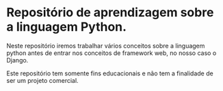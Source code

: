 # Repositório de aprendizagem sobre a linguagem Python.

Neste repositório iremos trabalhar vários conceitos sobre a linguagem python
antes de entrar nos conceitos de framework web, no nosso caso o Django.

Este repositório tem somente fins educacionais e não tem a finalidade de ser um
projeto comercial.
